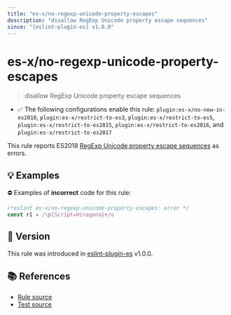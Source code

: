 ```yaml
---
title: "es-x/no-regexp-unicode-property-escapes"
description: "disallow RegExp Unicode property escape sequences"
since: "[eslint-plugin-es] v1.0.0"
---
```


# es-x/no-regexp-unicode-property-escapes
> disallow RegExp Unicode property escape sequences

- ✅ The following configurations enable this rule: `plugin:es-x/no-new-in-es2018`, `plugin:es-x/restrict-to-es3`, `plugin:es-x/restrict-to-es5`, `plugin:es-x/restrict-to-es2015`, `plugin:es-x/restrict-to-es2016`, and `plugin:es-x/restrict-to-es2017`

This rule reports ES2018 [RegExp Unicode property escape sequences](https://github.com/tc39/proposal-regexp-unicode-property-escapes#readme) as errors.

## 💡 Examples

⛔ Examples of **incorrect** code for this rule:

<eslint-playground type="bad">

```js
/*eslint es-x/no-regexp-unicode-property-escapes: error */
const r1 = /\p{Script=Hiragana}+/u
```

</eslint-playground>

## 🚀 Version

This rule was introduced in [eslint-plugin-es] v1.0.0.

[eslint-plugin-es]: https://github.com/mysticatea/eslint-plugin-es

## 📚 References

- [Rule source](https://github.com/eslint-community/eslint-plugin-es-x/blob/master/lib/rules/no-regexp-unicode-property-escapes.js)
- [Test source](https://github.com/eslint-community/eslint-plugin-es-x/blob/master/tests/lib/rules/no-regexp-unicode-property-escapes.js)
